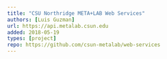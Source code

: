 ```yaml
---
title: "CSU Northridge META+LAB Web Services"
authors: [Luis Guzman]
url: https://api.metalab.csun.edu
added: 2018-05-19
types: [project]
repo: https://github.com/csun-metalab/web-services
---
```

